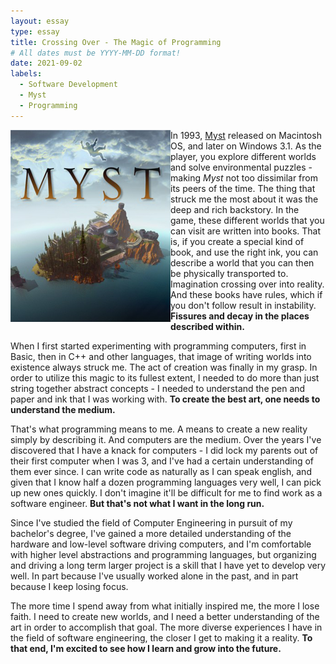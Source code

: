 ```yaml
---
layout: essay
type: essay
title: Crossing Over - The Magic of Programming
# All dates must be YYYY-MM-DD format!
date: 2021-09-02
labels:
  - Software Development
  - Myst
  - Programming
---
```


<img align="left" src="../images/MystCover.png" alt="Myst box art">

In 1993, [Myst](https://en.wikipedia.org/wiki/Myst) released on Macintosh OS, and later on Windows 3.1. As the player, you explore different worlds and solve environmental puzzles - making *Myst* not too dissimilar from its peers of the time. The thing that struck me the most about it was the deep and rich backstory. In the game, these different worlds that you can visit are written into books. That is, if you create a special kind of book, and use the right ink, you can describe a world that you can then be physically transported to. Imagination crossing over into reality. And these books have rules, which if you don't follow result in instability. **Fissures and decay in the places described within.**

When I first started experimenting with programming computers, first in Basic, then in C++ and other languages, that image of writing worlds into existence always struck me. The act of creation was finally in my grasp. In order to utilize this magic to its fullest extent, I needed to do more than just string together abstract concepts - I needed to understand the pen and paper and ink that I was working with. **To create the best art, one needs to understand the medium.**

That's what programming means to me. A means to create a new reality simply by describing it. And computers are the medium. Over the years I've discovered that I have a knack for computers - I did lock my parents out of their first computer when I was 3, and I've had a certain understanding of them ever since. I can write code as naturally as I can speak english, and given that I know half a dozen programming languages very well, I can pick up new ones quickly. I don't imagine it'll be difficult for me to find work as a software engineer. **But that's not what I want in the long run.**

Since I've studied the field of Computer Engineering in pursuit of my bachelor's degree, I've gained a more detailed understanding of the hardware and low-level software driving computers, and I'm comfortable with higher level abstractions and programming languages, but organizing and driving a long term larger project is a skill that I have yet to develop very well. In part because I've usually worked alone in the past, and in part because I keep losing focus.

The more time I spend away from what initially inspired me, the more I lose faith. I need to create new worlds, and I need a better understanding of the art in order to accomplish that goal. The more diverse experiences I have in the field of software engineering, the closer I get to making it a reality. **To that end, I'm excited to see how I learn and grow into the future.**  

